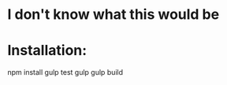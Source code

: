 I don't know what this would be
================================


Installation:
==========
npm install
gulp test 
gulp
gulp build